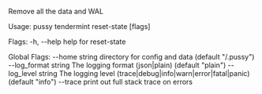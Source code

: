 Remove all the data and WAL

Usage:
  pussy tendermint reset-state [flags]

Flags:
  -h, --help   help for reset-state

Global Flags:
      --home string         directory for config and data (default "/.pussy")
      --log_format string   The logging format (json|plain) (default "plain")
      --log_level string    The logging level (trace|debug|info|warn|error|fatal|panic) (default "info")
      --trace               print out full stack trace on errors
